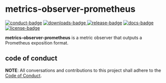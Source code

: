 # metrics-observer-prometheus

[![conduct-badge][]][conduct] [![downloads-badge][] ![release-badge][]][crate] [![docs-badge][]][docs] [![license-badge][]](#license)

[conduct-badge]: https://img.shields.io/badge/%E2%9D%A4-code%20of%20conduct-blue.svg
[downloads-badge]: https://img.shields.io/crates/d/metrics-observer-prometheus.svg
[release-badge]: https://img.shields.io/crates/v/metrics-observer-prometheus.svg
[license-badge]: https://img.shields.io/crates/l/metrics-observer-prometheus.svg
[docs-badge]: https://docs.rs/metrics-observer-prometheus/badge.svg
[conduct]: https://github.com/metrics-rs/metrics-observer-prometheus/blob/master/CODE_OF_CONDUCT.md
[crate]: https://crates.io/crates/metrics-observer-prometheus
[docs]: https://docs.rs/metrics-observer-prometheus

__metrics-observer-prometheus__ is a metric observer that outputs a Prometheus exposition format.

## code of conduct

**NOTE**: All conversations and contributions to this project shall adhere to the [Code of Conduct][conduct].
